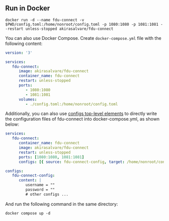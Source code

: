 ## Run in Docker

```shell
docker run -d --name fdu-connect -v $PWD/config.toml:/home/nonroot/config.toml -p 1080:1080 -p 1081:1081 --restart unless-stopped akirasalvare/fdu-connect
```

You can also use Docker Compose. Create `docker-compose.yml` file with the following content:

```yaml
version: '3'

services:
   fdu-connect:
      image: akirasalvare/fdu-connect
      container_name: fdu-connect
      restart: unless-stopped
      ports:
         - 1080:1080
         - 1081:1081
      volumes:
         - ./config.toml:/home/nonroot/config.toml
```

Additionally, you can also use [configs top-level elements](https://docs.docker.com/compose/compose-file/08-configs/) to directly write the configuration files of fdu-connect into docker-compose.yml, as shown below:

```yaml
services:
   fdu-connect:
      container_name: fdu-connect
      image: akirasalvare/fdu-connect
      restart: unless-stopped
      ports: [1080:1080, 1081:1081]
      configs: [{ source: fdu-connect-config, target: /home/nonroot/config.toml }]

configs:
   fdu-connect-config:
      content: |
         username = ""
         password = ""
         # other configs ...
```

And run the following command in the same directory:

```shell
docker compose up -d
```